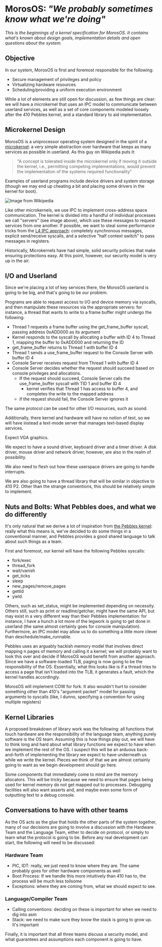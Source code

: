 # MorosOS: *"We probably sometimes know what we're doing"* #

*This is the beginnings of a kernel specification for MorosOS.  It contains
what's known about design goals, implementation details and open questions about
the system.*

## Objective ##
In our system, MorosOS is first and foremost responsible for the
following:
  * Secure management of privileges and policy
  * Virtualizing hardware resources
  * Scheduling/providing a uniform execution environment

While a lot of elements are still open for discussion, as few things are
clear: we will have a microkernel that uses an IPC model to communicate
between userland services, as well as a set of core components modeled
loosely after the 410 Pebbles kernel, and a standard library to aid
implementation.

## Microkernel Design ##
MorosOS is a uniprocessor operating system designed in the spirit of a
[microkernel](http://en.wikipedia.org/wiki/Microkernel): a very simple
abstraction over hardware that keeps as many
services as possible in userland.  As this guy on Wikipedia puts it:

> "A concept is tolerated inside the microkernel only if moving it outside
> the kernel, i.e., permitting competing implementations, would prevent
> the implementation of the systems required functionality"

Examples of userland programs include device drivers and system storage
(though we may end up cheating a bit and placing some drivers in the
kernel for boot).    

![](http://upload.wikimedia.org/wikipedia/commons/thumb/6/67/OS-structure.svg/450px-OS-structure.svg.png
"Image from Wikipedia")

Like other microkernels, we use IPC to implement cross-address space
communication.  The kernel is divided into a handful of individual
processes we call "servers" (see image above), which use these messages to
request services from one another.  If possible, we want to steal some
performance tricks from the [L4 IPC
approach](http://www.read.seas.harvard.edu/~kohler/class/aosref/liedtke93improving.pdf):
completely synchronous
messages, explicit send/receive syscalls, and a selective "half context
switch" to pass messages in registers.  

Historically, Microkernels have had simple, solid security policies that
make ensuring protections easy.  At this point, however, our security
model is very up in the air.

## I/O and Userland ##
Since we're placing a lot of key services there, the MorosOS userland
is going to be big, and that's going to be our problem.  

Programs are able to request access to I/O and device memory via syscalls, and
then manipulate these resources via the appropriate servers: for
instance, a thread that wants to write to a frame buffer might undergo
the following:
- Thread 1 requests a frame buffer using the get_frame_buffer syscall, passing
  address 0xADD000 as its argument
- Kernel responds to the syscall by allocating a buffer with ID 4 to
Thread 1, mapping the buffer to 0xADD000 and returning the ID
- get_frame_buffer returns to Thread 1 with buffer ID 4
- Thread 1 sends a use_frame_buffer request to the Console Server with
buffer ID 4
- Console Server receives request from Thread 1 with buffer ID 4
- Console Server decides whether the request should succeed based on
console privileges and allocations.
    - If the request should succeed, Console Server calls the
    use_frame_buffer syscall with TID 1 and buffer ID 4
        - kernel verifies that Thread 1 has access to buffer 4, and completes
        the write to the mapped address
    - if the request should fail, the Console Server ignores it

The same protocol can be used for other I/O resources, such as sound.  

Additionally, there kernel and hardware will have no notion of text, so we will have
instead a text-mode server that manages text-based display services. 

Expect VGA graphics.  

We expect to have a sound driver, keyboard driver and a timer driver.  A
disk driver, mouse driver and network driver, however, are also in the
realm of possibility.

We also need to flesh out how these userspace drivers are going to
handle interrupts.

We are also going to have a thread library that will be similar in
objective to 410 P2.  Other than the strange conventions, this should be
relatively simple to implement.

## Nuts and Bolts: What Pebbles does, and what we do differently ##

It's only natural that we derive a lot of inspiration from [the Pebbles
kernel](http://www.cs.cmu.edu/~410/p2/kspec.pdf): really what this means is,
we've decided to do some things in a
conventional manner, and Pebbles provides a good shared language to talk
about such things as a team.

First and foremost, our kernel will have the following Pebbles syscalls: 
* fork/exec 
* thread\_fork
* wait/vanish
* get_ticks
* sleep
* new\_pages/remove\_pages
* gettid
* yield.  

Others, such as set\_status, might be implemented depending on necessity.
Others still, such as print or readline/getchar, might have the same
API, but may exist in a very different way than their Pebbles
implementation: for instance, I have a hunch a lot more of the legwork
is going to get done in userland (the same almost certainly goes for
console manipulation).  Furthermore, an IPC model may allow us to do
something a little more clever than deschedule/make\_runnable.     

Pebbles uses an arguably hackish memory model that involves direct
mapping n pages of memory and calling it a kernel; we will probably want
to look this over and decide if MorosOS would benefit from another
approach.
Since we have a software-loaded TLB, paging is now going to be the
responsibility of the OS.  Essentially, what this looks like is if a
thread tries to access a page that isn't loaded into the TLB, it
generates a fault, which the kernel handles accordingly.  

MorosOS will implement COW for fork.  It also wouldn't hurt to consider
something other than 410's "argument packet" model for passing arguments
to syscalls (like, I dunno, specifying a convention for using multiple
registers)   

## Kernel Libraries ##
A proposed breakdown of library work was the following: all functions
that touch hardware are the responsibility of the language team,
anything purely software is the OS team.  Assuming this is how things
play out, we will have to think long and hard about what library
functions we expect to have when we implement the rest of the OS.  I
suspect this will be an arduous back-and-forth of implementing the
library we expect to have underneath us while we write the kernel.
Pieces we think of that we are almost certainly going to want as we
begin development should go here.    

  Some components that immediately come to mind are the memory
allocators.  This will be tricky because we need to ensure that pages
being used for kernel memory do not get mapped out to processes.
Debugging facilities will also want asserts and, and maybe even some
form of outputting text to a debug console.    

## Conversations to have with other teams ##
As the OS acts as the glue that holds the other parts of the system
together, many of our decisions are going to involve a discussion with
the Hardware Team and the Language Team, either to decide on protocol,
or simply to learn what the protocol is going to be.  Before any real
development can start, the following will need to be discussed:

### Hardware Team 
  * PIC, IDT: really, we just need to know where they are.  The same
  probably goes for other hardware components as well 
  * Boot Process: If we handle this more intuitively than 410 has to, the
  process will be much less toilsome
  * Exceptions: where they are coming from, what we should expect to see.

### Language/Compiler Team
  * Calling conventions: deciding on these is important for when we need
  to dig into asm
  * Stack: we need to make sure they know the stack is going to grow up.
  It's important
 
Finally, it is important that all three teams discuss a security model,
and what guarantees and assumptions each component is going to have.

